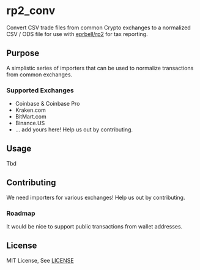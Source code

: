 # rp2_conv

Convert CSV trade files from common Crypto exchanges to a normalized CSV / ODS file for use with [eprbell/rp2](https://github.com/eprbell/rp2/) for tax reporting.

## Purpose

A simplistic series of importers that can be used to normalize transactions from common exchanges.

### Supported Exchanges

* Coinbase & Coinbase Pro
* Kraken.com
* BitMart.com
* Binance.US
* ... add yours here!  Help us out by contributing.

## Usage

Tbd

## Contributing

We need importers for various exchanges!  Help us out by contributing.

### Roadmap

It would be nice to support public transactions from wallet addresses.

## License

MIT License, See [LICENSE](LICENSE)
